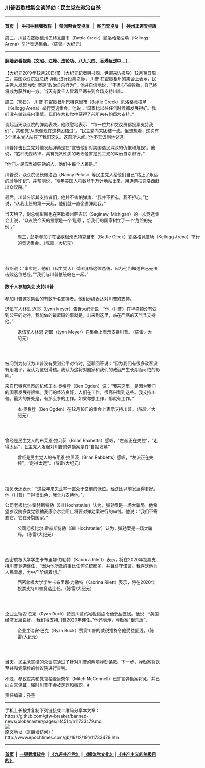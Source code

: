 ### 川普密歇根集会谈弹劾：民主党在政治自杀
------------------------

#### [首页](https://github.com/gfw-breaker/banned-news/blob/master/README.md) &nbsp;&nbsp;|&nbsp;&nbsp; [手把手翻墙教程](https://github.com/gfw-breaker/guides/wiki) &nbsp;&nbsp;|&nbsp;&nbsp; [禁闻聚合安卓版](https://github.com/gfw-breaker/bn-android) &nbsp;&nbsp;|&nbsp;&nbsp; [网门安卓版](https://github.com/oGate2/oGate) &nbsp;&nbsp;|&nbsp;&nbsp; [神州正道安卓版](https://github.com/SzzdOgate/update) 



<div><img alt="" class="aligncenter wp-post-image" src="http://i.epochtimes.com/assets/uploads/2019/12/15e1c9f71f7e028e_ttl7dayhTc_20191218-TrumpBattleCreek-600x400.png"/>
<div class="red16 caption">
 周三，川普在密歇根州巴特克里市（Battle Creek）凯洛格竞技场（Kellogg Arena）举行竞选集会。（陈雷／大纪元）
</div>
</div><hr/>

#### [翻墙必看视频（文昭、江峰、法轮功、八九六四、香港反送中...）](https://github.com/gfw-breaker/banned-news/blob/master/pages/link3.md)

<div><p>
 【大纪元2019年12月20日讯】（大纪元记者明书阁、尹婉采访报导）12月18日周三，美国众议院就总统
 <ok href="http://www.epochtimes.com/gb/tag/%E5%BC%B9%E5%8A%BE.html">
  弹劾
 </ok>
 进行投票之际，
 <ok href="http://www.epochtimes.com/gb/tag/%E5%B7%9D%E6%99%AE.html">
  川普
 </ok>
 在密歇根州的集会上表示，民主党人发起
 <ok href="http://www.epochtimes.com/gb/tag/%E5%BC%B9%E5%8A%BE.html">
  弹劾
 </ok>
 案是“政治自杀行为”，他并自信地说，“不担心”被弹劾，自己终将成为获胜的一方。当天有数千人冒着严寒来到会场支持川普。
</p>
<p>
 周三（18日），
 <ok href="http://www.epochtimes.com/gb/tag/%E5%B7%9D%E6%99%AE.html">
  川普
 </ok>
 在密歇根州巴特克里市（Battle Creek）凯洛格竞技场（Kellogg Arena）举行竞选集会。他说：“国家比以往任何时候都发展得好。我们没有做错任何事情。我们在共和党中获得了前所未有的巨大支持。”
</p>
<p>
 谈起当天众议院的弹劾表决，他欣慰地表示，“每一位共和党议员都投票支持我们”，共和党“从未像现在这样团结过”。“民主党向来团结一致。但想想看，这次有3个民主党人站在了我们这边。这前所未闻。”他不无讽刺地说道。
</p>
<p>
 川普抨击民主党对他发起弹劾是在“宣告他们对美国选民深深的仇恨和蔑视”。他说，“这种无视法律、具有党派性质的政治迫害是民主党的政治自杀游行。”
</p>
<p>
 “他们才是应当被弹劾的人，他们中每个人都是。”
</p>
<p>
 川普说，众议院议长佩洛西（Nancy Pelosi）等民主党人给他们自己“烙上了永远的耻辱印记”，并预测说，“明年美国人将数以千万计地站出来，用选票把佩洛西赶出众议院。”
</p>
<p>
 最后，川普告诉其支持者们，他并不害怕弹劾，“我并不担心，我不担心。”他说，“从我上任的第一天起，他们就一直企图弹劾我。”
</p>
<p>
 当天稍早，副总统彭斯也在密歇根州萨吉诺（Saginaw, Michigan）的一次竞选集会上说，“众议院今天的投票是一个‘耻辱’，给我们的国家树立了一个‘危险的先例’。”
</p>
<figure class="wp-caption aligncenter" id="attachment_11733498" style="width: 600px">
 <ok href="http://i.epochtimes.com/assets/uploads/2019/12/15e1c9f71f7e028e_ttl7daysIH_20191218-PenceBattleCreek.png">
  <img alt="" class="size-large wp-image-11733498" src="http://i.epochtimes.com/assets/uploads/2019/12/15e1c9f71f7e028e_ttl7daysIH_20191218-PenceBattleCreek-600x399.png"/>
 </ok>
 <br/><figcaption class="wp-caption-text">
  周三，彭斯参加了在密歇根州巴特克里市（Battle Creek）凯洛格竞技场（Kellogg Arena）举行的竞选集会。（陈雷／大纪元）
 </figcaption><br/>
</figure><br/>
<p>
 彭斯说：“事实是，他们（民主党人）试图弹劾这位总统，因为他们知道自己无法击败这位总统。”“我们与川普总统站在一起。”
</p>
<h4>
 数千人参加集会 支持川普
</h4>
<p>
 参加川普这次集会的有数千名支持者。他们纷纷表达对川普的支持。
</p>
<p>
 退伍军人林恩·迈耶（Lynn Meyer）告诉大纪元说：“他（川普）在华盛顿没有受到公平的对待，我能做的最起码的事就是，出来到这里，站在严寒的天气里支持他。”
</p>
<figure class="wp-caption aligncenter" id="attachment_11733510" style="width: 450px">
 <ok href="http://i.epochtimes.com/assets/uploads/2019/12/Veteran_LynnMeyer_MVI_2275.jpg">
  <img alt="" class="wp-image-11733510 size-medium" src="http://i.epochtimes.com/assets/uploads/2019/12/Veteran_LynnMeyer_MVI_2275-450x253.jpg"/>
 </ok>
 <br/><figcaption class="wp-caption-text">
  退伍军人林恩·迈耶（Lynn Meyer）在集会上表示支持川普。（陈雷／大纪元）
 </figcaption><br/>
</figure><br/>
<p>
 被问到为何认为川普没有受到公平对待时，迈耶回答说：“因为我们有很多政客没有用脑子。我认为这很滑稽。我认为这将对国家和我们的政治产生长期而可怕的影响。”
</p>
<p>
 来自巴特克里市的机修工本·奥格登（Ben Ogden）说：“我来这里，是因为我们的国家发展得很棒。我们的经济良好，人们在工作，很高兴看到这些。我支持川普。最大的好处是，有那么多的工作。如果你想工作，那就有工作。”
</p>
<figure class="wp-caption aligncenter" id="attachment_11733513" style="width: 450px">
 <ok href="http://i.epochtimes.com/assets/uploads/2019/12/Mechanics_BenOgden_MVI_2257.jpg">
  <img alt="" class="wp-image-11733513 size-medium" src="http://i.epochtimes.com/assets/uploads/2019/12/Mechanics_BenOgden_MVI_2257-450x285.jpg"/>
 </ok>
 <br/><figcaption class="wp-caption-text">
  本·奥格登（Ben Ogden）在12月18日的集会上表示支持川普。（陈雷／大纪元）
 </figcaption><br/>
</figure><br/>
<p>
 曾经是民主党人的布莱恩·拉贝茨（Brian Rabbetts）感叹，“左派正在失控”，“走得太远”，民主党人发起对川普的弹劾案是在“自掘坟墓”
</p>
<figure class="wp-caption aligncenter" id="attachment_11733585" style="width: 450px">
 <ok href="http://i.epochtimes.com/assets/uploads/2019/12/IT_BrianRabbetts_RegisteredDemocrat_MVI_2268.jpg">
  <img alt="" class="wp-image-11733585 size-medium" src="http://i.epochtimes.com/assets/uploads/2019/12/IT_BrianRabbetts_RegisteredDemocrat_MVI_2268-450x252.jpg"/>
 </ok>
 <br/><figcaption class="wp-caption-text">
  曾经是民主党人的布莱恩·拉贝茨（Brian Rabbetts）感叹，“左派正在失控”，“走得太远”。（陈雷/大纪元）
 </figcaption><br/>
</figure><br/>
<p>
 拉贝茨还表示：“这些年来失业率一直处于空前的低位。经济比以前发展得更好。他（川普）干得很出色，我全力支持他。”，
</p>
<p>
 公司老板比尔·霍赫斯特勒（Bill Hochstetler）认为，弹劾案是一场大骗局。他希望参议院多数党领袖麦康奈尔会阻止将要对弹劾案进行的审判。他说：“我们不需要它。它在分裂国家。”
</p>
<figure class="wp-caption aligncenter" id="attachment_11733589" style="width: 450px">
 <ok href="http://i.epochtimes.com/assets/uploads/2019/12/CompanyOwner_BillHochstetler_MVI_2273.jpg">
  <img alt="" class="wp-image-11733589 size-medium" src="http://i.epochtimes.com/assets/uploads/2019/12/CompanyOwner_BillHochstetler_MVI_2273-450x253.jpg"/>
 </ok>
 <br/><figcaption class="wp-caption-text">
  公司老板比尔·霍赫斯特勒（Bill Hochstetler）认为，弹劾案是一场大骗局。（陈雷/大纪元）
 </figcaption><br/>
</figure><br/>
<p>
 西密歇根大学学生卡布里娜·力勒特（Kabrina Rilett）表示，将在2020年投票支持川普竞选连任，“因为他所做的事比任何总统都多，并且信守诺言。我喜欢他为人民着想，为中产阶级着想。”
</p>
<figure class="wp-caption aligncenter" id="attachment_11733590" style="width: 450px">
 <ok href="http://i.epochtimes.com/assets/uploads/2019/12/CollegeStudent_KabrinaLilett_MVI_2269.jpg">
  <img alt="" class="wp-image-11733590 size-medium" src="http://i.epochtimes.com/assets/uploads/2019/12/CollegeStudent_KabrinaLilett_MVI_2269-450x280.jpg"/>
 </ok>
 <br/><figcaption class="wp-caption-text">
  西密歇根大学学生卡布里娜·力勒特（Kabrina Rilett）表示，将在2020年投票支持川普竞选连任。（陈雷/大纪元）
 </figcaption><br/>
</figure><br/>
<p>
 企业主瑞安·巴克（Ryan Buck）赞赏川普的减税措施令他受益匪浅。他说：“美国经济发展良好， 我们得支持川普2020年连任。”他还表示，弹劾案“很荒唐”。
</p>
<figure class="wp-caption aligncenter" id="attachment_11733592" style="width: 450px">
 <ok href="http://i.epochtimes.com/assets/uploads/2019/12/BusinessOwner_RianBuck_MVI_2267.jpg">
  <img alt="" class="wp-image-11733592 size-medium" src="http://i.epochtimes.com/assets/uploads/2019/12/BusinessOwner_RianBuck_MVI_2267-450x296.jpg"/>
 </ok>
 <br/><figcaption class="wp-caption-text">
  企业主瑞安·巴克（Ryan Buck）赞赏川普的减税措施令他受益匪浅。（陈雷/大纪元）
 </figcaption><br/>
</figure><br/>
<p>
 当天，民主党掌控的众议院通过了针对川普的两项弹劾条款。下一步，弹劾案将送至共和党掌控的参议院进行审判。
</p>
<p>
 不过，参议院共和党领袖麦康奈尔（Mitch McConnell）已誓言弹劾案将死，并已向白宫保证，届时川普不会被定罪和撤职。#
</p>
<p>
 责任编辑：孙芸
</p>
</div>
<hr/>
手机上长按并复制下列链接或二维码分享本文章：<br/>
https://github.com/gfw-breaker/banned-news/blob/master/pages/nf4514/n11733479.md <br/>
<a href='https://github.com/gfw-breaker/banned-news/blob/master/pages/nf4514/n11733479.md'><img src='https://github.com/gfw-breaker/banned-news/blob/master/pages/nf4514/n11733479.md.png'/></a> <br/>
原文地址（需翻墙访问）：http://www.epochtimes.com/gb/19/12/19/n11733479.htm


------------------------
#### [首页](https://github.com/gfw-breaker/banned-news/blob/master/README.md) &nbsp;|&nbsp; [一键翻墙软件](https://github.com/gfw-breaker/nogfw/blob/master/README.md) &nbsp;| [《九评共产党》](https://github.com/gfw-breaker/9ping.md/blob/master/README.md#九评之一评共产党是什么) | [《解体党文化》](https://github.com/gfw-breaker/jtdwh.md/blob/master/README.md) | [《共产主义的终极目的》](https://github.com/gfw-breaker/gczydzjmd.md/blob/master/README.md)


<img src='http://gfw-breaker.win/banned-news/pages/nf4514/n11733479.md' width='0px' height='0px'/>